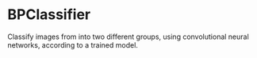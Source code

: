 # BPClassifier

Classify images from into two different groups, using convolutional neural networks, according to a trained model.
